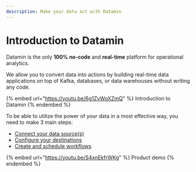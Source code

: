 ```yaml
---
description: Make your data act with Datamin
---
```


# Introduction to Datamin

Datamin is the only **100% no-code** and **real-time** platform for operational analytics.&#x20;

We allow you to convert data into actions by building real-time data applications on top of Kafka, databases, or data warehouses without writing any code.

{% embed url="https://youtu.be/6g1ZvWoXZmQ" %}
Introduction to Datamin
{% endembed %}

To be able to utilize the power of your data in a most effective way, you need to make 3 main steps:

* [Connect your data source(s)](data-sources/connecting-a-data-source.md)
* [Configure your destinations](destinations/connecting-a-destination.md)
* [Create and schedule workflows](workflows/workflow-management.md)

{% embed url="https://youtu.be/S4xnEkfrWKg" %}
Product demo
{% endembed %}

